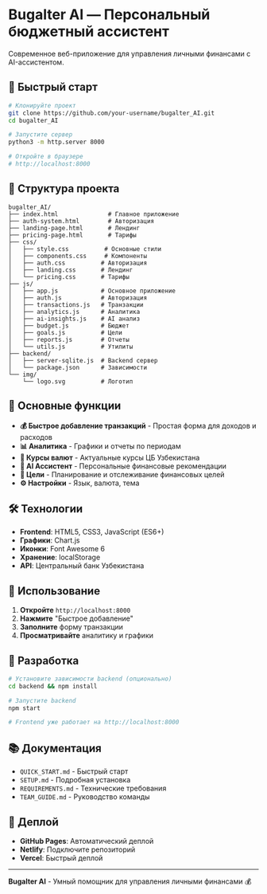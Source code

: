 # Bugalter AI — Персональный бюджетный ассистент

Современное веб-приложение для управления личными финансами с AI-ассистентом.

## 🚀 Быстрый старт

```bash
# Клонируйте проект
git clone https://github.com/your-username/bugalter_AI.git
cd bugalter_AI

# Запустите сервер
python3 -m http.server 8000

# Откройте в браузере
# http://localhost:8000
```

## 📁 Структура проекта

```
bugalter_AI/
├── index.html              # Главное приложение
├── auth-system.html        # Авторизация
├── landing-page.html       # Лендинг
├── pricing-page.html       # Тарифы
├── css/
│   ├── style.css          # Основные стили
│   ├── components.css     # Компоненты
│   ├── auth.css          # Авторизация
│   ├── landing.css       # Лендинг
│   └── pricing.css       # Тарифы
├── js/
│   ├── app.js            # Основное приложение
│   ├── auth.js           # Авторизация
│   ├── transactions.js   # Транзакции
│   ├── analytics.js      # Аналитика
│   ├── ai-insights.js    # AI анализ
│   ├── budget.js         # Бюджет
│   ├── goals.js          # Цели
│   ├── reports.js        # Отчеты
│   └── utils.js          # Утилиты
├── backend/
│   ├── server-sqlite.js  # Backend сервер
│   └── package.json      # Зависимости
└── img/
    └── logo.svg          # Логотип
```

## 🎯 Основные функции

- **💰 Быстрое добавление транзакций** - Простая форма для доходов и расходов
- **📊 Аналитика** - Графики и отчеты по периодам
- **💱 Курсы валют** - Актуальные курсы ЦБ Узбекистана
- **🤖 AI Ассистент** - Персональные финансовые рекомендации
- **🎯 Цели** - Планирование и отслеживание финансовых целей
- **⚙️ Настройки** - Язык, валюта, тема

## 🛠 Технологии

- **Frontend**: HTML5, CSS3, JavaScript (ES6+)
- **Графики**: Chart.js
- **Иконки**: Font Awesome 6
- **Хранение**: localStorage
- **API**: Центральный банк Узбекистана

## 📖 Использование

1. **Откройте** `http://localhost:8000`
2. **Нажмите** "Быстрое добавление"
3. **Заполните** форму транзакции
4. **Просматривайте** аналитику и графики

## 🔧 Разработка

```bash
# Установите зависимости backend (опционально)
cd backend && npm install

# Запустите backend
npm start

# Frontend уже работает на http://localhost:8000
```

## 📚 Документация

- `QUICK_START.md` - Быстрый старт
- `SETUP.md` - Подробная установка
- `REQUIREMENTS.md` - Технические требования
- `TEAM_GUIDE.md` - Руководство команды

## 🚀 Деплой

- **GitHub Pages**: Автоматический деплой
- **Netlify**: Подключите репозиторий
- **Vercel**: Быстрый деплой

---

**Bugalter AI** - Умный помощник для управления личными финансами 💰 